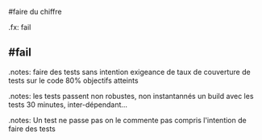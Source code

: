 #faire du chiffre

.fx: fail

## #fail
	
.notes: faire des tests sans intention exigeance de taux de couverture de tests sur le code 80% objectifs atteints 

.notes: les tests passent non robustes, non instantannés un build avec les tests 30 minutes, inter-dépendant... 

.notes: Un test ne passe pas on le commente pas compris l'intention de faire des tests
